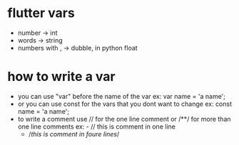 # flutter vars

- number -> int 
- words -> string
- numbers with , -> dubble, in python float


# how to write a var

- you can use "var" before the name of the var
ex: var name = 'a name';
- or you can use const for the vars that you dont want to change 
ex: const name = 'a name';
- to write a comment use // for the one line comment or /**/ for more than one line comments
ex: - // this is comment in one line
    - /*this 
	is 
	comment
	in foure lines*/
